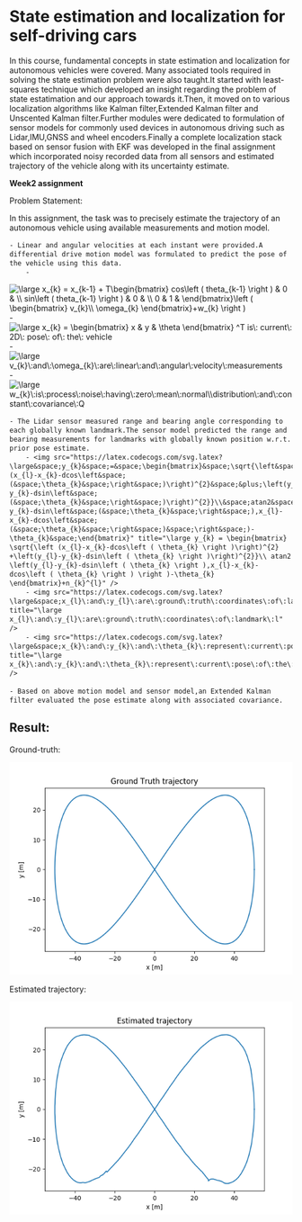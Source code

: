 # __State estimation and localization for self-driving cars__

In this course, fundamental concepts in state estimation and localization for autonomous vehicles were covered. Many associated tools required in solving the state estimation problem were also taught.It started with least-squares technique which developed an insight regarding the problem of state estatimation and our approach towards it.Then, it moved on to various localization algorithms like Kalman filter,Extended Kalman filter and Unscented Kalman filter.Further modules were dedicated to formulation of sensor models for commonly used devices in autonomous driving such as Lidar,IMU,GNSS and wheel encoders.Finally a complete localization stack based on sensor fusion with EKF was developed in the final assignment which incorporated noisy recorded data from all sensors and estimated trajectory of the vehicle along with its uncertainty estimate.

**Week2 assignment**

Problem Statement:

In this assignment, the task was to precisely estimate the trajectory of an autonomous vehicle using available measurements and motion model.

	- Linear and angular velocities at each instant were provided.A differential drive motion model was formulated to predict the pose of the vehicle using this data.
		-
 <img src="https://latex.codecogs.com/svg.latex?\large&space;x_{k}&space;=&space;x_{k-1}&space;&plus;&space;T\begin{bmatrix}&space;cos\left&space;(&space;theta_{k-1}&space;\right&space;)&space;&&space;0&space;&&space;\\&space;sin\left&space;(&space;theta_{k-1}&space;\right&space;)&space;&&space;0&space;&&space;\\&space;0&space;&&space;1&space;&&space;\end{bmatrix}\left&space;(&space;\begin{bmatrix}&space;v_{k}\\&space;\omega_{k}&space;\end{bmatrix}&plus;w_{k}&space;\right&space;)" title="\large x_{k} = x_{k-1} + T\begin{bmatrix} cos\left ( theta_{k-1} \right ) & 0 & \\ sin\left ( theta_{k-1} \right ) & 0 & \\ 0 & 1 & \end{bmatrix}\left ( \begin{bmatrix} v_{k}\\ \omega_{k} \end{bmatrix}+w_{k} \right )" />
		- <img src="https://latex.codecogs.com/svg.latex?\large&space;x_{k}&space;=&space;\begin{bmatrix}&space;x&space;&&space;y&space;&&space;\theta&space;\end{bmatrix}&space;^T&space;is\:&space;current\:&space;2D\:&space;pose\:&space;of\:&space;the\:&space;vehicle" title="\large x_{k} = \begin{bmatrix} x & y & \theta \end{bmatrix} ^T is\: current\: 2D\: pose\: of\: the\: vehicle" />
		- <img src="https://latex.codecogs.com/svg.latex?\large&space;v_{k}\:and\:\omega_{k}\:are\:linear\:and\:angular\:velocity\:measurements" title="\large v_{k}\:and\:\omega_{k}\:are\:linear\:and\:angular\:velocity\:measurements" />
		- <img src="https://latex.codecogs.com/svg.latex?\large&space;w_{k}\:is\:process\:noise\:having\:zero\:mean\:normal\\distribution\:and\:constant\:covariance\:Q" title="\large w_{k}\:is\:process\:noise\:having\:zero\:mean\:normal\\distribution\:and\:constant\:covariance\:Q" />

	- The Lidar sensor measured range and bearing angle corresponding to each globally known landmark.The sensor model predicted the range and bearing measurements for landmarks with globally known position w.r.t. prior pose estimate.
		- <img src="https://latex.codecogs.com/svg.latex?\large&space;y_{k}&space;=&space;\begin{bmatrix}&space;\sqrt{\left&space;(x_{l}-x_{k}-dcos\left&space;(&space;\theta_{k}&space;\right&space;)\right)^{2}&space;&plus;\left(y_{l}-y_{k}-dsin\left&space;(&space;\theta_{k}&space;\right&space;)\right)^{2}}\\&space;atan2&space;\left(y_{l}-y_{k}-dsin\left&space;(&space;\theta_{k}&space;\right&space;),x_{l}-x_{k}-dcos\left&space;(&space;\theta_{k}&space;\right&space;)&space;\right&space;)-\theta_{k}&space;\end{bmatrix}" title="\large y_{k} = \begin{bmatrix} \sqrt{\left (x_{l}-x_{k}-dcos\left ( \theta_{k} \right )\right)^{2} +\left(y_{l}-y_{k}-dsin\left ( \theta_{k} \right )\right)^{2}}\\ atan2 \left(y_{l}-y_{k}-dsin\left ( \theta_{k} \right ),x_{l}-x_{k}-dcos\left ( \theta_{k} \right ) \right )-\theta_{k} \end{bmatrix}+n_{k}^{l}" />
		- <img src="https://latex.codecogs.com/svg.latex?\large&space;x_{l}\:and\:y_{l}\:are\:ground\:truth\:coordinates\:of\:landmark\:l" title="\large x_{l}\:and\:y_{l}\:are\:ground\:truth\:coordinates\:of\:landmark\:l" />
		- <img src="https://latex.codecogs.com/svg.latex?\large&space;x_{k}\:and\:y_{k}\:and\:\theta_{k}\:represent\:current\:pose\:of\:the\:vehicle" title="\large x_{k}\:and\:y_{k}\:and\:\theta_{k}\:represent\:current\:pose\:of\:the\:vehicle" />
		
	- Based on above motion model and sensor model,an Extended Kalman filter evaluated the pose estimate along with associated covariance.

## Result:

Ground-truth:

![](week2/images/gtruth.png)

Estimated trajectory:

![](week2/images/mygraph1.png)


